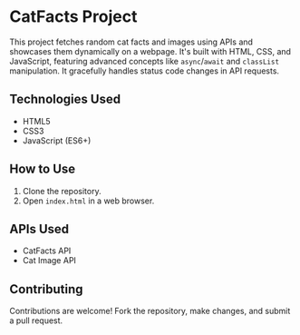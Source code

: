 # CatFacts Project

This project fetches random cat facts and images using APIs and showcases them dynamically on a webpage. It's built with HTML, CSS, and JavaScript, featuring advanced concepts like `async`/`await` and `classList` manipulation. It gracefully handles status code changes in API requests.

## Technologies Used

- HTML5
- CSS3
- JavaScript (ES6+)

## How to Use

1. Clone the repository.
2. Open `index.html` in a web browser.

## APIs Used

- CatFacts API
- Cat Image API

## Contributing

Contributions are welcome! Fork the repository, make changes, and submit a pull request.
